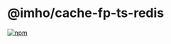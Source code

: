 # @imho/cache-fp-ts-redis

[![npm](https://img.shields.io/npm/v/@imho/cache-fp-ts-redis)](https://www.npmjs.com/package/@imho/cache-fp-ts-redis)
